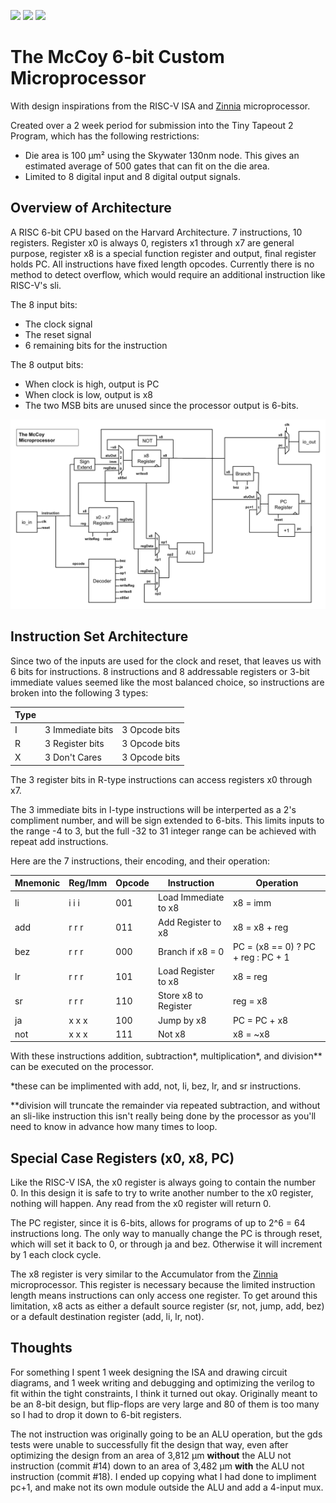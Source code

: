 ![](../../workflows/gds/badge.svg) ![](../../workflows/docs/badge.svg) ![](../../workflows/test/badge.svg)

# The McCoy 6-bit Custom Microprocessor 

With design inspirations from the RISC-V ISA and [Zinnia](https://github.com/cpldcpu/tinytapeout_mcpu5) microprocessor.

Created over a 2 week period for submission into the Tiny Tapeout 2 Program, which has the following restrictions:

 - Die area is 100 µm² using the Skywater 130nm node. This gives an estimated average of 500 gates that can fit on the die area.
 - Limited to 8 digital input and 8 digital output signals.

## Overview of Architecture

A RISC 6-bit CPU based on the Harvard Architecture. 7 instructions, 10 registers. Register x0 is always 0, registers x1 through x7 are general purpose, register x8 is a special function register and output, final register holds PC. All instructions have fixed length opcodes. Currently there is no method to detect overflow, which would require an additional instruction like RISC-V's sli. 

The 8 input bits:
 - The clock signal
 - The reset signal
 - 6 remaining bits for the instruction

The 8 output bits:
 - When clock is high, output is PC
 - When clock is low, output is x8
 - The two MSB bits are unused since the processor output is 6-bits.

![circuit diagram](./McCoy_Diagram.png)

## Instruction Set Architecture

Since two of the inputs are used for the clock and reset, that leaves us with 6 bits for instructions. 8 instructions and 8 addressable registers or 3-bit immediate values seemed like the most balanced choice, so instructions are broken into the following 3 types:

| Type |  |  |
|---|---|---|
| I | 3 Immediate bits | 3 Opcode bits |
| R | 3 Register bits | 3 Opcode bits |
| X | 3 Don't Cares | 3 Opcode bits |

The 3 register bits in R-type instructions can access registers x0 through x7.

The 3 immediate bits in I-type instructions will be interperted as a 2's compliment number, and will be sign extended to 6-bits. This limits inputs to the range -4 to 3, but the full -32 to 31 integer range can be achieved with repeat add instructions.

Here are the 7 instructions, their encoding, and their operation:

| Mnemonic | Reg/Imm | Opcode | Instruction | Operation |
| ---      |---|---|---|---|
| li | i i i | 001 | Load Immediate to x8 | x8 = imm |
| add | r r r | 011 | Add Register to x8 | x8 = x8 + reg |
| bez | r r r | 000 | Branch if x8 = 0 | PC = (x8 == 0) ? PC + reg : PC + 1 |
| lr | r r r | 101 | Load Register to x8 | x8 = reg |
| sr | r r r | 110 | Store x8 to Register | reg = x8 |
| ja | x x x | 100 | Jump by x8 | PC = PC + x8 |
| not | x x x | 111 | Not x8 | x8 = ~x8 |


With these instructions addition, subtraction*, multiplication*, and division** can be executed on the processor. 

*these can be implimented with add, not, li, bez, lr, and sr instructions.

**division will truncate the remainder via repeated subtraction, and without an sli-like instruction this isn't really being done by the processor as you'll need to know in advance how many times to loop.

## Special Case Registers (x0, x8, PC)

Like the RISC-V ISA, the x0 register is always going to contain the number 0. In this design it is safe to try to write another number to the x0 register, nothing will happen. Any read from the x0 register will return 0.

The PC register, since it is 6-bits, allows for programs of up to 2^6 = 64 instructions long. The only way to manually change the PC is through reset, which will set it back to 0, or through ja and bez. Otherwise it will increment by 1 each clock cycle.

The x8 register is very similar to the Accumulator from the [Zinnia](https://github.com/cpldcpu/tinytapeout_mcpu5) microprocessor. This register is necessary because the limited instruction length means instructions can only access one register. To get around this limitation, x8 acts as either a default source register (sr, not, jump, add, bez) or a default destination register (add, li, lr, not). 

## Thoughts 

For something I spent 1 week designing the ISA and drawing circuit diagrams, and 1 week writing and debugging and optimizing the verilog to fit within the tight constraints, I think it turned out okay. Originally meant to be an 8-bit design, but flip-flops are very large and 80 of them is too many so I had to drop it down to 6-bit registers.

The not instruction was originally going to be an ALU operation, but the gds tests were unable to successfully fit the design that way, even after optimizing the design from an area of 3,812 µm **without** the ALU not instruction (commit #14) down to an area of 3,482 µm **with** the ALU not instruction (commit #18). I ended up copying what I had done to impliment pc+1, and make not its own module outside the ALU and add a 4-input mux.

